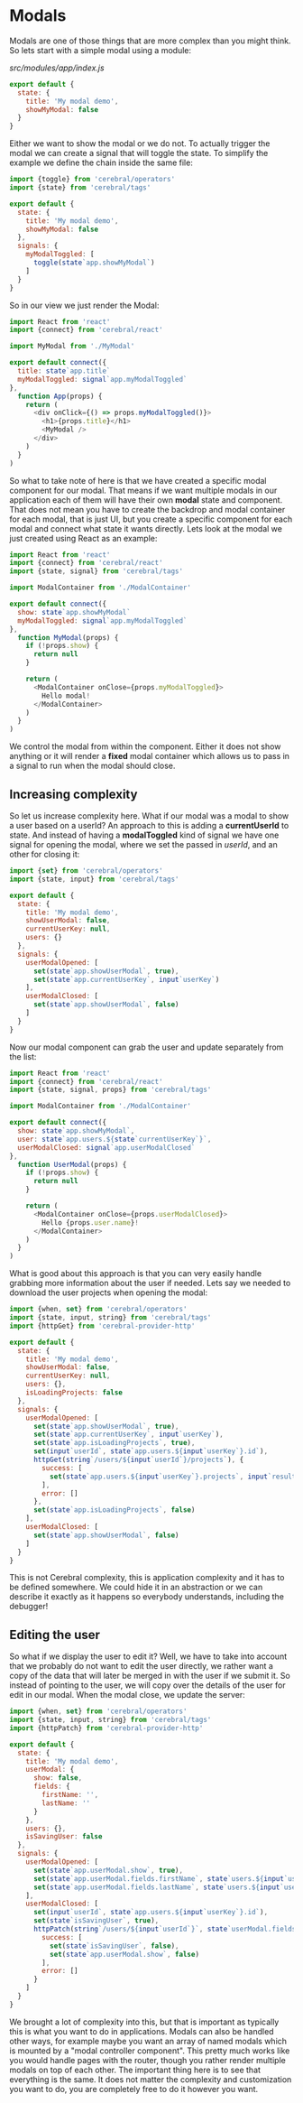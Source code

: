 # Modals

Modals are one of those things that are more complex than you might think. So lets start with a simple modal using a module:

*src/modules/app/index.js*
```js
export default {
  state: {
    title: 'My modal demo',
    showMyModal: false
  }
}
```

Either we want to show the modal or we do not. To actually trigger the modal we can create a signal that will toggle the state. To simplify the example we define the chain inside the same file:

```js
import {toggle} from 'cerebral/operators'
import {state} from 'cerebral/tags'

export default {
  state: {
    title: 'My modal demo',
    showMyModal: false
  },
  signals: {
    myModalToggled: [
      toggle(state`app.showMyModal`)
    ]
  }
}
```

So in our view we just render the Modal:

```js
import React from 'react'
import {connect} from 'cerebral/react'

import MyModal from './MyModal'

export default connect({
  title: state`app.title`
  myModalToggled: signal`app.myModalToggled`
},
  function App(props) {
    return (
      <div onClick={() => props.myModalToggled()}>
        <h1>{props.title}</h1>
        <MyModal />
      </div>
    )
  }
)
```

So what to take note of here is that we have created a specific modal component for our modal. That means if we want multiple modals in our application each of them will have their own **modal** state and component. That does not mean you have to create the backdrop and modal container for each modal, that is just UI, but you create a specific component for each modal and connect what state it wants directly. Lets look at the modal we just created using React as an example:

```js
import React from 'react'
import {connect} from 'cerebral/react'
import {state, signal} from 'cerebral/tags'

import ModalContainer from './ModalContainer'

export default connect({
  show: state`app.showMyModal`
  myModalToggled: signal`app.myModalToggled`
},
  function MyModal(props) {
    if (!props.show) {
      return null
    }

    return (
      <ModalContainer onClose={props.myModalToggled}>
        Hello modal!
      </ModalContainer>
    )
  }
)
```

We control the modal from within the component. Either it does not show anything or it will render a **fixed** modal container which allows us to pass in a signal to run when the modal should close.

## Increasing complexity
So let us increase complexity here. What if our modal was a modal to show a user based on a userId? An approach to this is adding a **currentUserId** to state. And instead of having a **modalToggled** kind of signal we have one signal for opening the modal, where we set the passed in *userId*, and an other for closing it:

```js
import {set} from 'cerebral/operators'
import {state, input} from 'cerebral/tags'

export default {
  state: {
    title: 'My modal demo',
    showUserModal: false,
    currentUserKey: null,
    users: {}
  },
  signals: {
    userModalOpened: [
      set(state`app.showUserModal`, true),
      set(state`app.currentUserKey`, input`userKey`)
    ],
    userModalClosed: [
      set(state`app.showUserModal`, false)
    ]
  }
}
```

Now our modal component can grab the user and update separately from the list:

```js
import React from 'react'
import {connect} from 'cerebral/react'
import {state, signal, props} from 'cerebral/tags'

import ModalContainer from './ModalContainer'

export default connect({
  show: state`app.showMyModal`,
  user: state`app.users.${state`currentUserKey`}`,
  userModalClosed: signal`app.userModalClosed`
},
  function UserModal(props) {
    if (!props.show) {
      return null
    }

    return (
      <ModalContainer onClose={props.userModalClosed}>
        Hello {props.user.name}!
      </ModalContainer>
    )
  }
)
```

What is good about this approach is that you can very easily handle grabbing more information about the user if needed. Lets say we needed to download the user projects when opening the modal:

```js
import {when, set} from 'cerebral/operators'
import {state, input, string} from 'cerebral/tags'
import {httpGet} from 'cerebral-provider-http'

export default {
  state: {
    title: 'My modal demo',
    showUserModal: false,
    currentUserKey: null,
    users: {},
    isLoadingProjects: false
  },
  signals: {
    userModalOpened: [
      set(state`app.showUserModal`, true),
      set(state`app.currentUserKey`, input`userKey`),
      set(state`app.isLoadingProjects`, true),
      set(input`userId`, state`app.users.${input`userKey`}.id`),
      httpGet(string`/users/${input`userId`}/projects`), {
        success: [
          set(state`app.users.${input`userKey`}.projects`, input`result`)
        ],
        error: []
      },
      set(state`app.isLoadingProjects`, false)
    ],
    userModalClosed: [
      set(state`app.showUserModal`, false)
    ]
  }
}
```

This is not Cerebral complexity, this is application complexity and it has to be defined somewhere. We could hide it in an abstraction or we can describe it exactly as it happens so everybody understands, including the debugger!

## Editing the user
So what if we display the user to edit it? Well, we have to take into account that we probably do not want to edit the user directly, we rather want a copy of the data that will later be merged in with the user if we submit it. So instead of pointing to the user, we will copy over the details of the user for edit in our modal. When the modal close, we update the server:

```js
import {when, set} from 'cerebral/operators'
import {state, input, string} from 'cerebral/tags'
import {httpPatch} from 'cerebral-provider-http'

export default {
  state: {
    title: 'My modal demo',
    userModal: {
      show: false,
      fields: {
        firstName: '',
        lastName: ''
      }
    },
    users: {},
    isSavingUser: false
  },
  signals: {
    userModalOpened: [
      set(state`app.userModal.show`, true),
      set(state`app.userModal.fields.firstName`, state`users.${input`userKey`}.firstName`),
      set(state`app.userModal.fields.lastName`, state`users.${input`userKey`}.lastName`)
    ],
    userModalClosed: [
      set(input`userId`, state`app.users.${input`userKey`}.id`),
      set(state`isSavingUser`, true),
      httpPatch(string`/users/${input`userId`}`, state`userModal.fields`), {
        success: [
          set(state`isSavingUser`, false),
          set(state`app.userModal.show`, false)
        ],
        error: []
      }
    ]
  }
}
```

We brought a lot of complexity into this, but that is important as typically this is what you want to do in applications. Modals can also be handled other ways, for example maybe you want an array of named modals which is mounted by a "modal controller component". This pretty much works like you would handle pages with the router, though you rather render multiple modals on top of each other. The important thing here is to see that everything is the same. It does not matter the complexity and customization you want to do, you are completely free to do it however you want.
